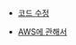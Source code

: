 * [코드 수정](https://github.com/ckdqja135/Typescript-restful-starter/blob/master/mdfile/2020-04-09/%EC%BD%94%EB%93%9C%20%EC%88%98%EC%A0%9504-09.md)

* [AWS에 관해서](https://github.com/ckdqja135/Typescript-restful-starter/blob/master/mdfile/2020-04-10/AWS%20%EA%B4%80%EB%A0%A8.md)
